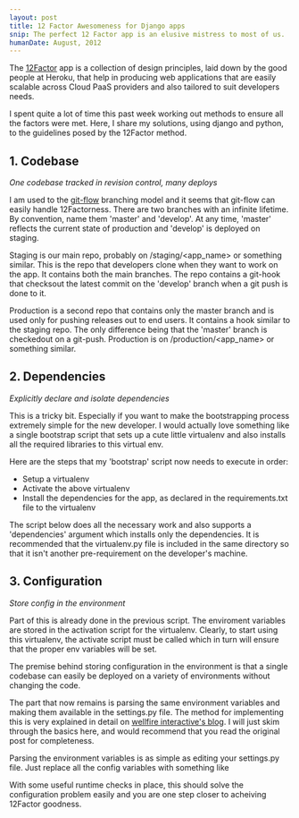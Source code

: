 ```yaml
---
layout: post
title: 12 Factor Awesomeness for Django apps
snip: The perfect 12 Factor app is an elusive mistress to most of us.  Here is my take on making it come a bit closer to reality.
humanDate: August, 2012
---
```


The [12Factor][1] app is a collection of design principles, laid down by the good people at Heroku, that help in producing web applications that are easily scalable across Cloud PaaS providers and also tailored to suit developers needs.

I spent quite a lot of time this past week working out methods to ensure all the factors were met.  Here, I share my solutions, using django and python, to the guidelines posed by the 12Factor method.


## 1. Codebase

*One codebase tracked in revision control, many deploys*

I am used to the [git-flow][2] branching model and it seems that git-flow can easily handle 12Factorness.  There are two branches with an infinite lifetime.  By convention, name them 'master' and 'develop'.  At any time, 'master' reflects the current state of production and 'develop' is deployed on staging.  

Staging is our main repo, probably on /staging/\<app_name\> or something similar.  This is the repo that developers clone when they want to work on the app.  It contains both the main branches.  The repo contains a git-hook that checksout the latest commit on the 'develop' branch when a git push is done to it.

Production is a second repo that contains only the master branch and is used only for pushing releases out to end users.  It contains a hook similar to the staging repo.  The only difference being that the 'master' branch is checkedout on a git-push.  Production is on /production/\<app_name\> or something similar.


## 2. Dependencies

*Explicitly declare and isolate dependencies*

This is a tricky bit.  Especially if you want to make the bootstrapping process extremely simple for the new developer.  I would actually love something like a single bootstrap script that sets up a cute little virtualenv and also installs all the required libraries to this virtual env.

Here are the steps that my 'bootstrap' script now needs to execute in order:

- Setup a virtualenv
- Activate the above virtualenv
- Install the dependencies for the app, as declared in the requirements.txt file to the virtualenv

The script below does all the necessary work and also supports a 'dependencies' argument which installs only the dependencies.  It is recommended that the virtualenv.py file is included in the same directory so that it isn't another pre-requirement on the developer's machine.

<script src="https://gist.github.com/3230166.js?file=bootstrap.py"></script>

## 3. Configuration

*Store config in the environment*

Part of this is already done in the previous script.  The enviroment variables are stored in the activation script for the virtualenv.  Clearly, to start using this virtualenv, the activate script must be called which in turn will ensure that the proper env variables will be set.

The premise behind storing configuration in the environment is that a single codebase can easily be deployed on a variety of environments without changing the code.

The part that now remains is parsing the same environment variables and making them available in the settings.py file.  The method for implementing this is very explained in detail on [wellfire interactive's blog][3].  I will just skim through the basics here, and would recommend that you read the original post for completeness.

Parsing the environment variables is as simple as editing your settings.py file.  Just replace all the config variables with something like 

<script src="https://gist.github.com/3259492.js?file=settings.py"></script>

With some useful runtime checks in place, this should solve the configuration problem easily and you are one step closer to acheiving 12Factor goodness. 

[1]: http://www.12factor.net/
[2]: http://nvie.com/posts/a-successful-git-branching-model/
[3]: http://www.wellfireinteractive.com/blog/easier-12-factor-django/
